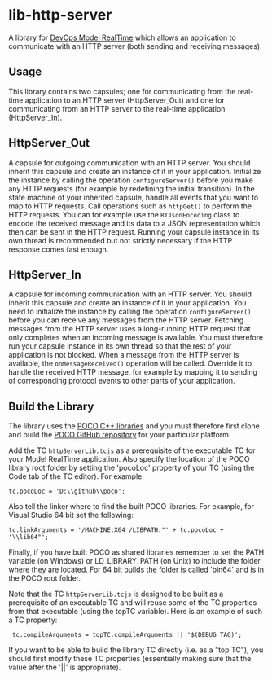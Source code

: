 # lib-http-server
A library for [DevOps Model RealTime](https://www.hcl-software.com/devops-model-realtime) which allows an application to communicate with an HTTP server (both sending and receiving messages).

## Usage
This library contains two capsules; one for communicating from the real-time application to an HTTP server (HttpServer_Out) and one for communicating from an HTTP server to the real-time application (HttpServer_In).

## HttpServer_Out
A capsule for outgoing communication with an HTTP server. You should inherit this capsule and create an instance of it in your application. Initialize the instance by calling the operation `configureServer()` before you make any HTTP requests (for example by redefining the initial transition). In the state machine of your inherited capsule, handle all events that you want to map to HTTP requests. Call operations such as `httpGet()` to perform the HTTP requests. You can for example use the `RTJsonEncoding` class to encode the received message and its data to a JSON representation which then can be sent in the HTTP request.
Running your capsule instance in its own thread is recommended but not strictly necessary if the HTTP response comes fast enough.

## HttpServer_In
A capsule for incoming communication with an HTTP server. You should inherit this capsule and create an instance of it in your application. You need to initialize the instance by calling the operation `configureServer()` before you can receive any messages from the HTTP server.
Fetching messages from the HTTP server uses a long-running HTTP request that only completes when an incoming message is available. You must therefore run your capsule instance in its own thread so that the rest of your application is not blocked. When a message from the HTTP server is available, the `onMessageReceived()` operation will be called. Override it to handle the received HTTP message, for example by mapping it to sending of corresponding protocol events to other parts of your application.

## Build the Library
The library uses the [POCO C++ libraries](https://pocoproject.org) and you must therefore first clone and build the [POCO GitHub repository](https://github.com/pocoproject/poco) for your particular platform.

Add the TC `httpServerLib.tcjs` as a prerequisite of the executable TC for your Model RealTime application. Also specify the location of the POCO library root folder by setting the 'pocoLoc' property of your TC (using the Code tab of the TC editor). For example:

`
tc.pocoLoc = 'D:\\github\\poco';
`

Also tell the linker where to find the built POCO libraries. For example, for Visual Studio 64 bit set the following:

`
tc.linkArguments = '/MACHINE:X64 /LIBPATH:"' + tc.pocoLoc + '\\lib64"';
`

Finally, if you have built POCO as shared libraries remember to set the PATH variable (on Windows) or LD\_LIBRARY\_PATH (on Unix) to include the folder where they are located. For 64 bit builds the folder is called 'bin64' and is in the POCO root folder.

Note that the TC `httpServerLib.tcjs` is designed to be built as a prerequisite of an executable TC and will reuse some of the TC properties from that executable (using the topTC variable). Here is an example of such a TC property:

` 
tc.compileArguments = topTC.compileArguments || '$(DEBUG_TAG)';
`

If you want to be able to build the library TC directly (i.e. as a "top TC"), you should first modify these TC properties (essentially making sure that the value after the '||' is appropriate).
